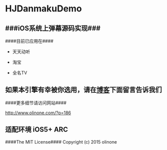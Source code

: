 # HJDanmakuDemo

###iOS系统上弹幕源码实现###
---
####目前已应用在####

- 天天动听

- 淘宝

- 全名TV

如果本引擎有幸被你选用，请在[博客](http://www.olinone.com/?p=186)下面留言告诉我们
---
####更多细节请访问网站####

http://www.olinone.com/?p=186

适配环境 iOS5+  ARC
---

####The MIT License####
Copyright (c) 2015 olinone
